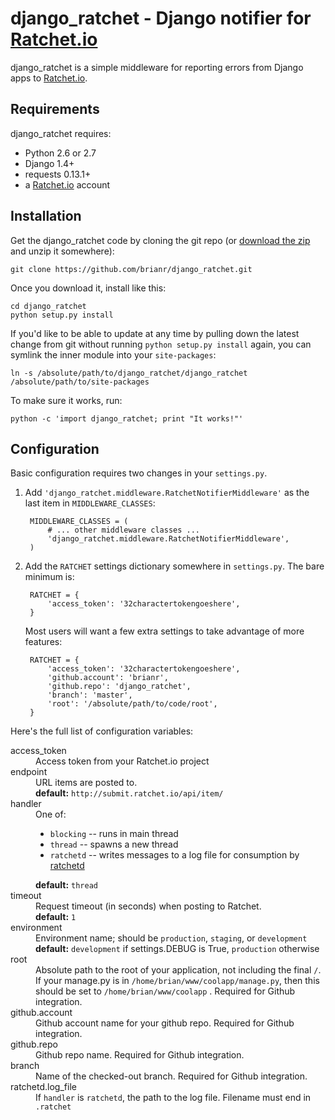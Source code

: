 django_ratchet - Django notifier for [Ratchet.io](http://ratchet.io)
====================================================================

django_ratchet is a simple middleware for reporting errors from Django apps to [Ratchet.io](http://ratchet.io).


Requirements
------------
django_ratchet requires:

- Python 2.6 or 2.7
- Django 1.4+
- requests 0.13.1+
- a [Ratchet.io](http://ratchet.io) account


Installation
------------
Get the django_ratchet code by cloning the git repo (or [download the zip](https://github.com/brianr/django_ratchet/zipball/master) and unzip it somewhere):
    
    git clone https://github.com/brianr/django_ratchet.git

Once you download it, install like this:

    cd django_ratchet
    python setup.py install

If you'd like to be able to update at any time by pulling down the latest change from git without running `python setup.py install` again, you can symlink the inner module into your `site-packages`:

    ln -s /absolute/path/to/django_ratchet/django_ratchet /absolute/path/to/site-packages

To make sure it works, run:

    python -c 'import django_ratchet; print "It works!"'


Configuration
-------------
Basic configuration requires two changes in your `settings.py`.

1. Add `'django_ratchet.middleware.RatchetNotifierMiddleware'` as the last item in `MIDDLEWARE_CLASSES`:
    
        MIDDLEWARE_CLASSES = (
            # ... other middleware classes ...
            'django_ratchet.middleware.RatchetNotifierMiddleware',
        )

2. Add the `RATCHET` settings dictionary somewhere in `settings.py`. The bare minimum is:
    
        RATCHET = {
            'access_token': '32charactertokengoeshere',
        }

    Most users will want a few extra settings to take advantage of more features:
    
        RATCHET = {
            'access_token': '32charactertokengoeshere',
            'github.account': 'brianr',
            'github.repo': 'django_ratchet',
            'branch': 'master',
            'root': '/absolute/path/to/code/root',
        }

Here's the full list of configuration variables:

<dl class="dl-horizontal">
  <dt>access_token</dt>
    <dd>Access token from your Ratchet.io project</dd>
  <dt>endpoint</dt>
    <dd>URL items are posted to.<br>
        <b>default:</b> <code>http://submit.ratchet.io/api/item/</code>
    </dd>
  <dt>handler</dt>
    <dd>One of:
        <ul>
            <li><code>blocking</code> -- runs in main thread</li>
            <li><code>thread</code> -- spawns a new thread</li>
            <li><code>ratchetd</code> -- writes messages to a log file for consumption by <a href="http://github.com/brianr/ratchetd">ratchetd</a></li>
        </ul>
        <b>default:</b> <code>thread</code>
    </dd>
  <dt>timeout</dt>
    <dd>Request timeout (in seconds) when posting to Ratchet.<br>
        <b>default:</b> <code>1</code>
    </dd>
  <dt>environment</dt>
    <dd>Environment name; should be <code>production</code>, <code>staging</code>, or <code>development</code><br>
        <b>default:</b> <code>development</code> if settings.DEBUG is True, <code>production</code> otherwise
    </dd>
  <dt>root</dt>
    <dd>Absolute path to the root of your application, not including the final <code>/</code>. If your manage.py is in <code>/home/brian/www/coolapp/manage.py</code>, then this should be set to <code>/home/brian/www/coolapp</code> . Required for Github integration.</dd>
  <dt>github.account</dt>
    <dd>Github account name for your github repo. Required for Github integration.</dd>
  <dt>github.repo</dt>
    <dd>Github repo name. Required for Github integration.</dd>
  <dt>branch</dt>
    <dd>Name of the checked-out branch. Required for Github integration.</dd>
  <dt>ratchetd.log_file</dt>
    <dd>If <code>handler</code> is <code>ratchetd</code>, the path to the log file. Filename must end in <code>.ratchet</code></dd>
</dl>

